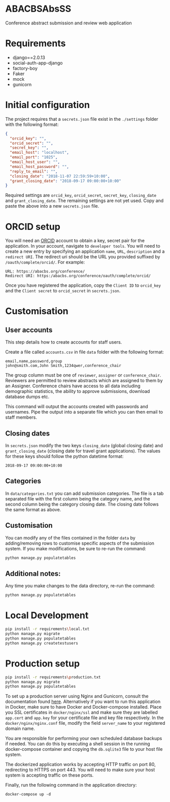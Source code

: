 # ABACBSAbsSS
Conference abstract submission and review web application

# Requirements
- django==2.0.13
- social-auth-app-django
- factory-boy
- Faker
- mock
- gunicorn


# Initial configuration
The project requires that a `secrets.json` file exist in the `./settings` folder with
the following format:

```json
{
  "orcid_key": "",
  "orcid_secret": "",
  "secret_key": "",
  "email_host": "localhost",
  "email_port": "1025",
  "email_host_user": "",
  "email_host_password": "",
  "reply_to_email": "",
  "closing_date": "2018-11-07 22:59:59+10:00",
  "grant_closing_date": "2018-09-17 09:00:00+10:00"
}
```

Required settings are `orcid_key`, `orcid_secret`, `secret_key`, `closing_date`
and `grant_closing_date`. The remaining settings are not yet used. Copy and paste
the above into a new `secrets.json` file.


# ORCID setup
You will need an [ORCID](https://orcid.org/) account to obtain a key, secret
pair for the application. In your account, navigate to `developer tools`. You
will need to create a new entry by specifying an application `name`, `URL`,
`description` and a `redirect URI`. The redirect uri should be the URL you provided
suffixed by `/oauth/complete/orcid/`. For example: 

```
URL: https://abacbs.org/conference/
Redirect URI: https:/abacbs.org/conference/oauth/complete/orcid/
```

Once you have registered the application, copy the `Client ID` to `orcid_key`
and the `Client secret` to `orcid_secret` in `secrets.json`.


# Customisation
## User accounts
This step details how to create accounts for staff users.

Create a file called `accounts.csv` in file `data` folder with the following 
format:

```csv
email,name,password,group
john@smith.com,John Smith,1234qwer,conference_chair
```

The group column must be one of `reviewer`, `assigner` or `conference_chair`.
Reviewers are permitted to review abstracts which are assigned to them by
an Assigner. Conference chairs have access to all data including demographic
statistics, the ability to approve submissions, download database dumps etc. 

This command will output the accounts created with passwords and usernames. Pipe
the output into a separate file which you can then email to staff members.


## Closing dates
In `secrets.json` modify the two keys `closing_date` (global closing date)
and `grant_closing_date` (closing date for travel grant applications). The values
for these keys should follow the python datetime format:

```
2018-09-17 09:00:00+10:00
```

## Categories
In `data/categories.txt` you can add submission categories. The file is a
tab separated file with the first column being the category name, and the second
column being the category closing date. The closing date follows the same format
as above.


## Customisation
You can modify any of the files contained in the folder `data` by
adding/removing rows to customise specific aspects of the submission system. If
you make modifications, be sure to re-run the command:

```bash
python manage.py populatetables
```

## Additional notes:
Any time you make changes to the data directory, re-run the command:

```bash
python manage.py populatetables
```


# Local Development
```bash
pip install -r requirements\local.txt
python manage.py migrate
python manage.py populatetables
python manage.py createtestusers 
```

# Production setup
```bash
pip install -r requirements\production.txt
python manage.py migrate
python manage.py populatetables
```

To set up a production server using Nginx and Gunicorn, consult the documentation found 
[here](https://docs.gunicorn.org/en/stable/deploy.html). Alternatively if you want to run this application in Docker, 
make sure to have Docker and Docker-compose installed. Place you SSL certificates in `docker/nginx/ssl` and make sure 
they are labelled `app.cert` and `app.key` for your certificate file and key file respectively. In the 
`docker/nginx/nginx.conf` file, modify the field `server_name` to your registered domain name.

You are responsible for performing your own scheduled database backups if needed. You can do this by executing a shell
session in the running docker-compose container and copying the `db.sqlite3` file to your host file system.

The dockerized application works by accepting HTTP traffic on port 80, redirecting to HTTPS on port 443. You will need
to make sure your host system is accepting traffic on these ports.

Finally, run the following command in the application directory:

```shell
docker-compose up -d
```